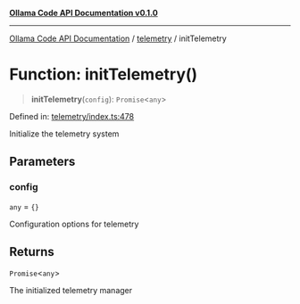 [**Ollama Code API Documentation v0.1.0**](../../README.md)

***

[Ollama Code API Documentation](../../modules.md) / [telemetry](../README.md) / initTelemetry

# Function: initTelemetry()

> **initTelemetry**(`config`): `Promise`\<`any`\>

Defined in: [telemetry/index.ts:478](https://github.com/erichchampion/ollama-code/blob/f579fc18d250ee6a96568b59118babb3bbd950b6/ollama-code/src/telemetry/index.ts#L478)

Initialize the telemetry system

## Parameters

### config

`any` = `{}`

Configuration options for telemetry

## Returns

`Promise`\<`any`\>

The initialized telemetry manager
